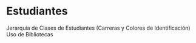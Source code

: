 # Estudiantes
Jerarquía de Clases de Estudiantes (Carreras y Colores de Identificación) Uso de Bibliotecas
